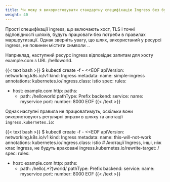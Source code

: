 ```yaml
---
title: Чи можу я використовувати стандартну специфікацію Ingress без будь-яких правил маршрутизації?
weight: 40
---
```


Прості специфікації ingress, що включають хост, TLS і точні відповідності шляхів, будуть працювати без потреби в правилах маршрутизації. Однак зверніть увагу, що шлях, використаний у ресурсі ingress, не повинен містити символи `.`.

Наприклад, наступний ресурс ingress відповідає запитам для хосту example.com з URL /helloworld.

{{< text bash >}}
$ kubectl create -f - <<EOF
apiVersion: networking.k8s.io/v1
kind: Ingress
metadata:
  name: simple-ingress
  annotations:
    kubernetes.io/ingress.class: istio
spec:
  rules:
- host: example.com
    http:
      paths:
  - path: /helloworld
        pathType: Prefix
        backend:
          service:
            name: myservice
            port:
              number: 8000
EOF
{{< /text >}}

Однак наступні правила не працюватимуть, оскільки вони використовують регулярні вирази в шляху та анотації `ingress.kubernetes.io`:

{{< text bash >}}
$ kubectl create -f - <<EOF
apiVersion: networking.k8s.io/v1
kind: Ingress
metadata:
  name: this-will-not-work
  annotations:
    kubernetes.io/ingress.class: istio
    # Анотації Ingress, інші, ніж клас Ingress, не будуть враховані
    ingress.kubernetes.io/rewrite-target: /
spec:
  rules:
- host: example.com
    http:
      paths:
  - path: /hello(.*?)world/
        pathType: Prefix
        backend:
          service:
            name: myservice
            port:
              number: 8000
EOF
{{< /text >}}
